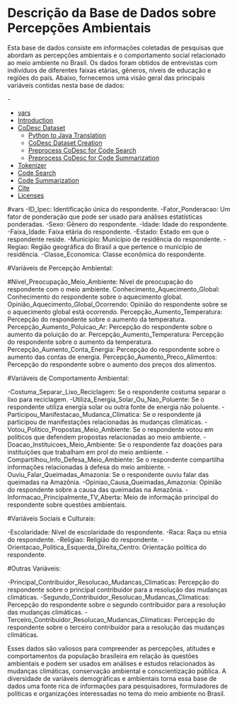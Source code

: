 # Descrição da Base de Dados sobre Percepções Ambientais


Esta base de dados consiste em informações coletadas de pesquisas que abordam as percepções ambientais e o comportamento social relacionado ao meio ambiente no Brasil. Os dados foram obtidos de entrevistas com indivíduos de diferentes faixas etárias, gêneros, níveis de educação e regiões do país. Abaixo, fornecemos uma visão geral das principais variáveis contidas nesta base de dados:

-<!-- TOC depthFrom:1 depthTo:6 withLinks:1 updateOnSave:1 orderedList:0 -->

- [vars](#vars)
- [Introduction](#introduction)
- [CoDesc Dataset](#codesc-dataset)
    - [Python to Java Translation](#python-to-java-translation)
    - [CoDesc Dataset Creation](#codesc-dataset-creation)
    - [Preprocess CoDesc for Code Search](#preprocess-codesc-for-code-search)
    - [Preprocess CoDesc for Code Summarization](#preprocess-codesc-for-code-summarization)
- [Tokenizer](#tokenizer)
- [Code Search](#code-search)
- [Code Summarization](#code-summarization)
- [Cite](#cite-this-work)
- [Licenses](#licenses)

<!-- /TOC -->
#vars
-ID_Ipec: Identificação única do respondente.
-Fator_Ponderacao: Um fator de ponderação que pode ser usado para análises estatísticas ponderadas.
-Sexo: Gênero do respondente.
-Idade: Idade do respondente.
-Faixa_Idade: Faixa etária do respondente.
-Estado: Estado em que o respondente reside.
-Municipio: Município de residência do respondente.
-Regiao: Região geográfica do Brasil a que pertence o município de residência.
-Classe_Economica: Classe econômica do respondente.

#Variáveis de Percepção Ambiental:

#Nível_Preocupação_Meio_Ambiente: Nível de preocupação do respondente com o meio ambiente.
Conhecimento_Aquecimento_Global: Conhecimento do respondente sobre o aquecimento global.
Opinião_Aquecimento_Global_Ocorrendo: Opinião do respondente sobre se o aquecimento global está ocorrendo.
Percepção_Aumento_Temperatura: Percepção do respondente sobre o aumento da temperatura.
Percepção_Aumento_Poluicao_Ar: Percepção do respondente sobre o aumento da poluição do ar.
Percepção_Aumento_Temperatura: Percepção do respondente sobre o aumento da temperatura.
Percepção_Aumento_Conta_Energia: Percepção do respondente sobre o aumento das contas de energia.
Percepção_Aumento_Preco_Alimentos: Percepção do respondente sobre o aumento dos preços dos alimentos.

#Variáveis de Comportamento Ambiental:

-Costuma_Separar_Lixo_Reciclagem: Se o respondente costuma separar o lixo para reciclagem.
-Utiliza_Energia_Solar_Ou_Nao_Poluente: Se o respondente utiliza energia solar ou outra fonte de energia não poluente.
-Participou_Manifestacao_Mudanca_Climatica: Se o respondente já participou de manifestações relacionadas às mudanças climáticas.
-Votou_Politico_Propostas_Meio_Ambiente: Se o respondente votou em políticos que defendem propostas relacionadas ao meio ambiente.
-Doacao_Instituicoes_Meio_Ambiente: Se o respondente faz doações para instituições que trabalham em prol do meio ambiente.
-Compartilhou_Info_Defesa_Meio_Ambiente: Se o respondente compartilha informações relacionadas à defesa do meio ambiente.
-Ouviu_Falar_Queimadas_Amazonia: Se o respondente ouviu falar das queimadas na Amazônia.
-Opiniao_Causa_Queimadas_Amazonia: Opinião do respondente sobre a causa das queimadas na Amazônia.
-Informacao_Principalmente_TV_Aberta: Meio de informação principal do respondente sobre questões ambientais.

#Variáveis Sociais e Culturais:

-Escolaridade: Nível de escolaridade do respondente.
-Raca: Raça ou etnia do respondente.
-Religiao: Religião do respondente.
-Orientacao_Politica_Esquerda_Direita_Centro: Orientação política do respondente.

#Outras Variáveis:

-Principal_Contribuidor_Resolucao_Mudancas_Climaticas: Percepção do respondente sobre o principal contribuidor para a resolução das mudanças climáticas.
-Segundo_Contribuidor_Resolucao_Mudancas_Climaticas: Percepção do respondente sobre o segundo contribuidor para a resolução das mudanças climáticas.
-Terceiro_Contribuidor_Resolucao_Mudancas_Climaticas: Percepção do respondente sobre o terceiro contribuidor para a resolução das mudanças climáticas.

Esses dados são valiosos para compreender as percepções, atitudes e comportamentos da população brasileira em relação às questões ambientais e podem ser usados em análises e estudos relacionados às mudanças climáticas, conservação ambiental e conscientização pública. A diversidade de variáveis demográficas e ambientais torna essa base de dados uma fonte rica de informações para pesquisadores, formuladores de políticas e organizações interessadas no tema do meio ambiente no Brasil.
